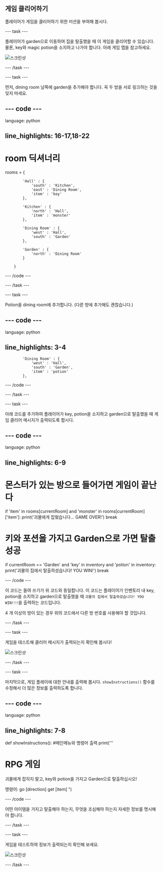 ## 게임 클리어하기

플레이어가 게임을 클리어하기 위한 미션을 부여해 봅시다.

\--- task \---

플레이어가 garden으로 이동하여 집을 탈출했을 때 이 게임을 클리어할 수 있습니다. 물론, key와 magic potion을 소지하고 나가야 합니다. 아래 게임 맵을 참고하세요.

![스크린샷](images/rpg-final-map.png)

\--- /task \---

\--- task \---

먼저, dining room 남쪽에 garden을 추가해야 합니다. 꼭 두 방을 서로 링크하는 것을 잊지 마세요.

## \--- code \---

language: python

## line_highlights: 16-17,18-22

# room 딕셔너리

rooms = {

            'Hall' : {
                'south' : 'Kitchen',
                'east' : 'Dining Room',
                'item' : 'key'
            },
    
            'Kitchen' : {
                'north' : 'Hall',
                'item' : 'monster'
            },
    
            'Dining Room' : {
                'west' : 'Hall',
                'south' : 'Garden'
            },
    
            'Garden' : {
                'north' : 'Dining Room'
            }
    
        }
    

\--- /code \---

\--- /task \---

\--- task \---

Potion을 dining room에 추가합니다. (다른 방에 추가해도 괜찮습니다.)

## \--- code \---

language: python

## line_highlights: 3-4

            'Dining Room' : {
                'west' : 'Hall',
                'south' : 'Garden',
                'item' : 'potion'
            },
    

\--- /code \---

\--- /task \---

\--- task \---

아래 코드를 추가하여 플레이어가 key, potion을 소지하고 garden으로 탈출했을 때 게임 클리어 메시지가 출력되도록 합시다.

## \--- code \---

language: python

## line_highlights: 6-9

# 몬스터가 있는 방으로 들어가면 게임이 끝난다

if 'item' in rooms\[currentRoom] and 'monster' in rooms[currentRoom\]\['item'\]: print('괴물에게 잡혔습니다... GAME OVER!') break

# 키와 포션을 가지고 Garden으로 가면 탈출 성공

if currentRoom == 'Garden' and 'key' in inventory and 'potion' in inventory: print('괴물의 집에서 탈출하셨습니다! YOU WIN!') break

\--- /code \---

이 코드는 들여 쓰기가 위 코드와 동일합니다. 이 코드는 플레이어가 인벤토리 내 key, potion을 소지하고 garden으로 탈출했을 때 `괴물의 집에서 탈출하셨습니다! YOU WIN!!!`을 출력하는 코드입니다.

4 개 이상의 방이 있는 경우 위의 코드에서 다른 방 번호를 사용해야 할 것입니다.

\--- /task \---

\--- task \---

게임을 테스트해 클리어 메시지가 출력되는지 확인해 봅시다!

![스크린샷](images/rpg-win-test.png)

\--- /task \---

\--- task \---

마지막으로, 게임 플레이에 대한 안내를 출력해 봅시다. `showInstructions()` 함수를 수정해서 더 많은 정보를 출력하도록 합니다.

## \--- code \---

language: python

## line_highlights: 7-8

def showInstructions(): #메인메뉴와 명령어 출력 print('''

# RPG 게임

괴물에게 잡히지 말고, key와 potion을 가지고 Garden으로 탈출하십시오!

명령어: go [direction] get [item] ")

\--- /code \---

어떤 아이템을 가지고 탈출해야 하는지, 무엇을 조심해야 하는지 자세한 정보를 명시해야 합니다.

\--- /task \---

\--- task \---

게임을 테스트하여 정보가 출력되는지 확인해 보세요.

![스크린샷](images/rpg-instructions-test.png)

\--- /task \---